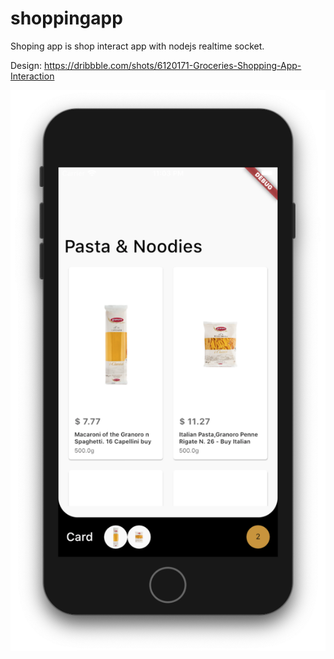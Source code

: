 # shoppingapp

Shoping app is shop interact app with nodejs realtime socket.

Design: https://dribbble.com/shots/6120171-Groceries-Shopping-App-Interaction

![Shopping App](https://raw.githubusercontent.com/VB10/ShoppingApp/master/github/home.png)
